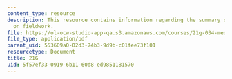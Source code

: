 ```yaml
---
content_type: resource
description: This resource contains information regarding the summary of the project
  on fieldwork.
file: https://ol-ocw-studio-app-qa.s3.amazonaws.com/courses/21g-034-media-education-and-the-marketplace-fall-2005/5f57ef3309196b1160d8ed9851181570_MIT21G_034F05_fieldwrkproj.pdf
file_type: application/pdf
parent_uid: 553609a0-02d3-74b3-9d9b-c01fee73f101
resourcetype: Document
title: 21G
uid: 5f57ef33-0919-6b11-60d8-ed9851181570
---
```

